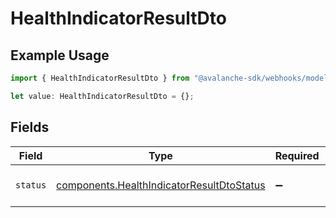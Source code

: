 # HealthIndicatorResultDto

## Example Usage

```typescript
import { HealthIndicatorResultDto } from "@avalanche-sdk/webhooks/models/components";

let value: HealthIndicatorResultDto = {};
```

## Fields

| Field                                                                                                  | Type                                                                                                   | Required                                                                                               | Description                                                                                            |
| ------------------------------------------------------------------------------------------------------ | ------------------------------------------------------------------------------------------------------ | ------------------------------------------------------------------------------------------------------ | ------------------------------------------------------------------------------------------------------ |
| `status`                                                                                               | [components.HealthIndicatorResultDtoStatus](../../models/components/healthindicatorresultdtostatus.md) | :heavy_minus_sign:                                                                                     | Status of the health indicator.                                                                        |
